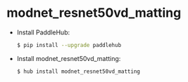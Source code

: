 # modnet_resnet50vd_matting
* Install PaddleHub: 

    ```bash
    $ pip install --upgrade paddlehub
    ```

* Install modnet_resnet50vd_matting: 

    ```bash
    $ hub install modnet_resnet50vd_matting
    ```
